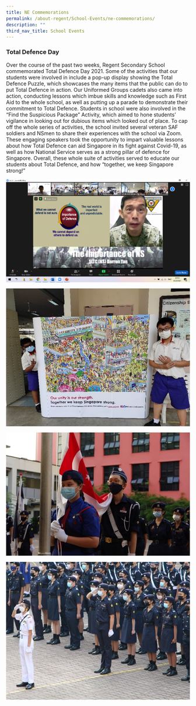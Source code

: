 ```yaml
---
title: NE Commemorations
permalink: /about-regent/School-Events/ne-commemorations/
description: ""
third_nav_title: School Events
---
```

### **Total Defence Day**

Over the course of the past two weeks, Regent Secondary School commemorated Total Defence Day 2021. Some of the activities that our students were involved in include a pop-up display showing the Total Defence Puzzle, which showcases the many items that the public can do to put Total Defence in action. Our Uniformed Groups cadets also came into action, conducting lessons which imbue skills and knowledge such as First Aid to the whole school, as well as putting up a parade to demonstrate their commitment to Total Defence. Students in school were also involved in the “Find the Suspicious Package” Activity, which aimed to hone students’ vigilance in looking out for dubious items which looked out of place. To cap off the whole series of activities, the school invited several veteran SAF soldiers and NSmen to share their experiences with the school via Zoom. These engaging speakers took the opportunity to impart valuable lessons about how Total Defence can aid Singapore in its fight against Covid-19, as well as how National Service serves as a strong pillar of defence for Singapore. Overall, these whole suite of activities served to educate our students about Total Defence, and how “together, we keep Singapore strong!”

![](/images/Total-Defence-1.png)

![](/images/Total-Defence-2.jpg)

![](/images/Total-Defence-3.jpg)

![](/images/Total-Defence-4.jpg)
